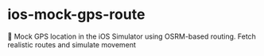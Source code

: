 # ios-mock-gps-route
🚀 Mock GPS location in the iOS Simulator using OSRM-based routing. Fetch realistic routes and simulate movement
